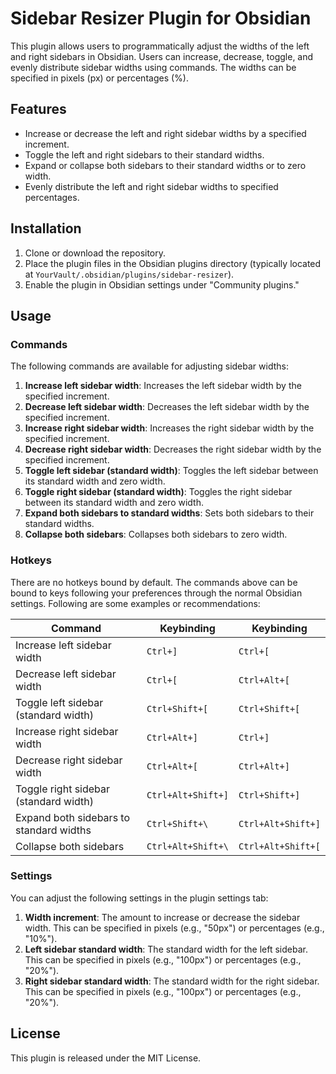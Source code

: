 # Sidebar Resizer Plugin for Obsidian

This plugin allows users to programmatically adjust the widths of the left and right sidebars in Obsidian. Users can increase, decrease, toggle, and evenly distribute sidebar widths using commands. The widths can be specified in pixels (px) or percentages (%).

## Features

- Increase or decrease the left and right sidebar widths by a specified increment.
- Toggle the left and right sidebars to their standard widths.
- Expand or collapse both sidebars to their standard widths or to zero width.
- Evenly distribute the left and right sidebar widths to specified percentages.

## Installation

1. Clone or download the repository.
2. Place the plugin files in the Obsidian plugins directory (typically located at `YourVault/.obsidian/plugins/sidebar-resizer`).
3. Enable the plugin in Obsidian settings under "Community plugins."

## Usage

### Commands

The following commands are available for adjusting sidebar widths:

1. **Increase left sidebar width**: Increases the left sidebar width by the specified increment.
2. **Decrease left sidebar width**: Decreases the left sidebar width by the specified increment.
3. **Increase right sidebar width**: Increases the right sidebar width by the specified increment.
4. **Decrease right sidebar width**: Decreases the right sidebar width by the specified increment.
5. **Toggle left sidebar (standard width)**: Toggles the left sidebar between its standard width and zero width.
6. **Toggle right sidebar (standard width)**: Toggles the right sidebar between its standard width and zero width.
7. **Expand both sidebars to standard widths**: Sets both sidebars to their standard widths.
8. **Collapse both sidebars**: Collapses both sidebars to zero width.

### Hotkeys

There are no hotkeys bound by default.
The commands above can be bound to keys following your preferences through the normal Obsidian settings.
Following are some examples or recommendations:

| Command                                 | Keybinding         | Keybinding         |
|-----------------------------------------|--------------------|--------------------|
| Increase left sidebar width             | `Ctrl+]`           | `Ctrl+[`           |
| Decrease left sidebar width             | `Ctrl+[`           | `Ctrl+Alt+[`       |
| Toggle left sidebar (standard width)    | `Ctrl+Shift+[`     | `Ctrl+Shift+[`     |
| Increase right sidebar width            | `Ctrl+Alt+]`       | `Ctrl+]`           |
| Decrease right sidebar width            | `Ctrl+Alt+[`       | `Ctrl+Alt+]`       |
| Toggle right sidebar (standard width)   | `Ctrl+Alt+Shift+]` | `Ctrl+Shift+]`     |
| Expand both sidebars to standard widths | `Ctrl+Shift+\`     | `Ctrl+Alt+Shift+]` |
| Collapse both sidebars                  | `Ctrl+Alt+Shift+\` | `Ctrl+Alt+Shift+[` |


### Settings

You can adjust the following settings in the plugin settings tab:

1. **Width increment**: The amount to increase or decrease the sidebar width. This can be specified in pixels (e.g., "50px") or percentages (e.g., "10%").
2. **Left sidebar standard width**: The standard width for the left sidebar. This can be specified in pixels (e.g., "100px") or percentages (e.g., "20%").
3. **Right sidebar standard width**: The standard width for the right sidebar. This can be specified in pixels (e.g., "100px") or percentages (e.g., "20%").

## License

This plugin is released under the MIT License.
